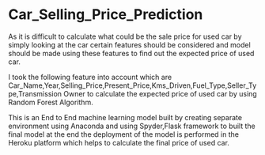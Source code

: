 # Car_Selling_Price_Prediction

As it is difficult to calculate what could be the sale price for used car by simply looking at the car certain features should be considered and model should be made using these features to find out the expected price of used car.

I took the following feature into account which are Car_Name,Year,Selling_Price,Present_Price,Kms_Driven,Fuel_Type,Seller_Type,Transmission	Owner to calculate the expected price of used car by using Random Forest Algorithm.

This is an End to End machine learning model built by creating separate environment using Anaconda and using Spyder,Flask framework to built the final model at the end the deployment of the model is performed in the Heroku platform which helps to calculate the final price of used car.
